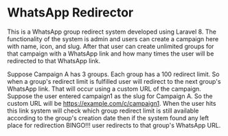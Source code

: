# WhatsApp Redirector
This is a WhatsApp group redirect system developed using Laravel 8. The functionality of the system is admin and users can create a campaign here with name, icon, and slug. After that user can create unlimited groups for that campaign with a WhatsApp link and how many times the user will be redirected to that WhatsApp link.

Suppose Campaign A has 3 groups. Each group has a 100 redirect limit. So when a group's redirect limit is fulfilled user will redirect to the next group's WhatsApp link. That will occur using a custom URL of the campaign. Suppose the user entered campaign1 as the slug for Campaign A. So the custom URL will be https://example.com/c/campaign1. When the user hits this link system will check which group redirect limit is still available according to the group's creation date then if the system found any left place for redirection BINGO!!! user redirects to that group's WhatsApp URL.
